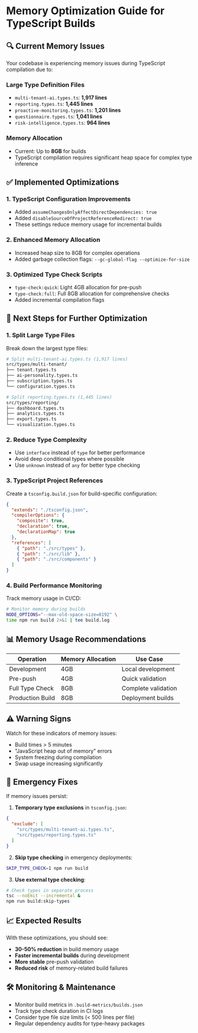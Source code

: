 # Memory Optimization Guide for TypeScript Builds

## 🔍 **Current Memory Issues**

Your codebase is experiencing memory issues during TypeScript compilation due
to:

### **Large Type Definition Files**

- `multi-tenant-ai.types.ts`: **1,917 lines**
- `reporting.types.ts`: **1,445 lines**
- `proactive-monitoring.types.ts`: **1,201 lines**
- `questionnaire.types.ts`: **1,041 lines**
- `risk-intelligence.types.ts`: **964 lines**

### **Memory Allocation**

- Current: Up to **8GB** for builds
- TypeScript compilation requires significant heap space for complex type
  inference

## ✅ **Implemented Optimizations**

### 1. **TypeScript Configuration Improvements**

- Added `assumeChangesOnlyAffectDirectDependencies: true`
- Added `disableSourceOfProjectReferenceRedirect: true`
- These settings reduce memory usage for incremental builds

### 2. **Enhanced Memory Allocation**

- Increased heap size to 8GB for complex operations
- Added garbage collection flags: `--gc-global-flag --optimize-for-size`

### 3. **Optimized Type Check Scripts**

- `type-check:quick`: Light 4GB allocation for pre-push
- `type-check:full`: Full 8GB allocation for comprehensive checks
- Added incremental compilation flags

## 🚀 **Next Steps for Further Optimization**

### **1. Split Large Type Files**

Break down the largest type files:

```bash
# Split multi-tenant-ai.types.ts (1,917 lines)
src/types/multi-tenant/
├── tenant.types.ts
├── ai-personality.types.ts
├── subscription.types.ts
└── configuration.types.ts

# Split reporting.types.ts (1,445 lines)
src/types/reporting/
├── dashboard.types.ts
├── analytics.types.ts
├── export.types.ts
└── visualization.types.ts
```

### **2. Reduce Type Complexity**

- Use `interface` instead of `type` for better performance
- Avoid deep conditional types where possible
- Use `unknown` instead of `any` for better type checking

### **3. TypeScript Project References**

Create a `tsconfig.build.json` for build-specific configuration:

```json
{
  "extends": "./tsconfig.json",
  "compilerOptions": {
    "composite": true,
    "declaration": true,
    "declarationMap": true
  },
  "references": [
    { "path": "./src/types" },
    { "path": "./src/lib" },
    { "path": "./src/components" }
  ]
}
```

### **4. Build Performance Monitoring**

Track memory usage in CI/CD:

```bash
# Monitor memory during builds
NODE_OPTIONS="--max-old-space-size=8192" \
time npm run build 2>&1 | tee build.log
```

## 📊 **Memory Usage Recommendations**

| Operation        | Memory Allocation | Use Case            |
| ---------------- | ----------------- | ------------------- |
| Development      | 4GB               | Local development   |
| Pre-push         | 4GB               | Quick validation    |
| Full Type Check  | 8GB               | Complete validation |
| Production Build | 8GB               | Deployment builds   |

## ⚠️ **Warning Signs**

Watch for these indicators of memory issues:

- Build times > 5 minutes
- "JavaScript heap out of memory" errors
- System freezing during compilation
- Swap usage increasing significantly

## 🔧 **Emergency Fixes**

If memory issues persist:

1. **Temporary type exclusions** in `tsconfig.json`:

```json
{
  "exclude": [
    "src/types/multi-tenant-ai.types.ts",
    "src/types/reporting.types.ts"
  ]
}
```

2. **Skip type checking** in emergency deployments:

```bash
SKIP_TYPE_CHECK=1 npm run build
```

3. **Use external type checking**:

```bash
# Check types in separate process
tsc --noEmit --incremental &
npm run build:skip-types
```

## 📈 **Expected Results**

With these optimizations, you should see:

- **30-50% reduction** in build memory usage
- **Faster incremental builds** during development
- **More stable** pre-push validation
- **Reduced risk** of memory-related build failures

## 🛠️ **Monitoring & Maintenance**

- Monitor build metrics in `.build-metrics/builds.json`
- Track type check duration in CI logs
- Consider type file size limits (< 500 lines per file)
- Regular dependency audits for type-heavy packages
